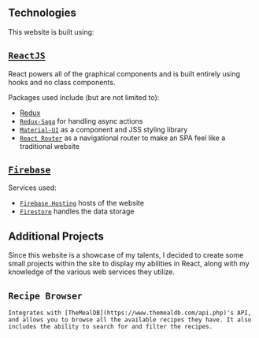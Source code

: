 
## Technologies

This website is built using:

## [`ReactJS`](https://reactjs.org)

React powers all of the graphical components and is built entirely using hooks and no class components.

Packages used include (but are not limited to):
 - [Redux](https://redux.js.org)
 - [`Redux-Saga`](https://redux-saga.js.org) for handling async actions
 - [`Material-UI`](https://material-ui.com) as a component and JSS styling library
 - [`React Router`](https://reactrouter.com) as a navigational router to make an SPA feel like a traditional website

## [`Firebase`](https://firebase.google.com)

Services used:
 - [`Firebase Hosting`](https://firebase.google.com/docs/hosting) hosts of the website
 - [`Firestore`](https://firebase.google.com/docs/firestore) handles the data storage

## Additional Projects

Since this website is a showcase of my talents, I decided to create some small projects within the site to display my abilities in React, along with my knowledge of the various web services they utilize.

## `Recipe Browser`

    Integrates with [TheMealDB](https://www.themealdb.com/api.php)'s API, and allows you to browse all the available recipes they have. It also includes the ability to search for and filter the recipes.


